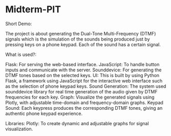 # Midterm-PIT
Short Demo:





The project is about generating the Dual-Tone Multi-Frequency (DTMF) signals which is the simulation of the sounds being produced just by pressing keys on a phone keypad. Each of the sound has a certain signal. 

What is used?:

Flask: For serving the web-based interface.
JavaScript: To handle button inputs and communicate with the server.
Sounddevice: For generating the DTMF tones based on the selected keys.
UI: This is built by using Python Flask, a framework using JavaScript for the interactive web interface such as the selection of phone keypad keys.
Sound Generation: The system used sounddevice library for real time generation of the audio given by DTMF frequencies for each key.
Graph: Visualize the generated signals using Plotly, with adjustable time-domain and frequency-domain graphs.
Keypad Sound: Each keypress produces the corresponding DTMF tones, giving an authentic phone keypad experience.


Libraries:
Plotly: To create dynamic and adjustable graphs for signal visualization.

